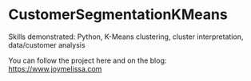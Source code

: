 # CustomerSegmentationKMeans
Skills demonstrated: Python, K-Means clustering, cluster interpretation, data/customer analysis

You can follow the project here and on the blog: https://www.joymelissa.com
